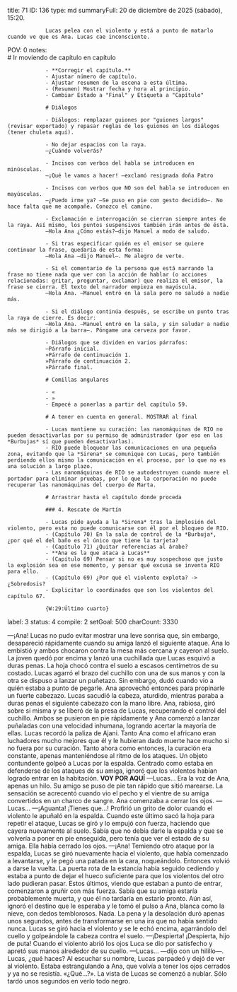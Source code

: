 title:          71
ID:             136
type:           md
summaryFull:    20 de diciembre de 2025 (sábado), 15:20.
                
                Lucas pelea con el violento y está a punto de matarlo cuando ve que es Ana. Lucas cae inconsciente.
POV:            0
notes:          
                # Ir moviendo de capítulo en capítulo
                
                - **Corregir el capítulo.**
                - Ajustar número de capítulo.
                - Ajustar resumen de la escena a esta última.
                - (Resumen) Mostrar fecha y hora al principio.
                - Cambiar Estado a "Final" y Etiqueta a "Capítulo"
                
                # Diálogos
                
                - Diálogos: remplazar guiones por "guiones largos" (revisar exportado) y repasar reglas de los guiones en los diálogos (tener chuleta aquí).
                
                - No dejar espacios con la raya.
                —¿Cuándo volverás?
                
                - Incisos con verbos del habla se introducen en minúsculas.
                —¡Qué le vamos a hacer! —exclamó resignada doña Patro
                
                - Incisos con verbos que NO son del habla se introducen en mayúsculas.
                —¿Puedo irme ya? —Se puso en pie con gesto decidido—. No hace falta que me acompañe. Conozco el camino.
                
                - Exclamación e interrogación se cierran siempre antes de la raya. Así mismo, los puntos suspensivos también irán antes de ésta.
                —Hola Ana ¿Cómo estás?—dijo Manuel a modo de saludo.
                
                - Si tras especificar quién es el emisor se quiere continuar la frase, quedaría de esta forma:
                —Hola Ana —dijo Manuel—. Me alegro de verte.
                
                - Si el comentario de la persona que está narrando la frase no tiene nada que ver con la acción de hablar (o acciones relacionadas: gritar, preguntar, exclamar) que realiza el emisor, la frase se cierra. El texto del narrador empieza en mayúscula.
                —Hola Ana. —Manuel entró en la sala pero no saludó a nadie más.
                
                - Si el diálogo continúa después, se escribe un punto tras la raya de cierre. Es decir:
                —Hola Ana. —Manuel entró en la sala, y sin saludar a nadie más se dirigió a la barra—. Póngame una cerveza por favor.
                
                - Diálogos que se dividen en varios párrafos:
                —Párrafo inicial.
                »Párrafo de continuación 1.
                »Párrafo de continuación 2.
                »Párrafo final.
                
                # Comillas angulares
                
                - «
                - »
                - Empecé a ponerlas a partir del capítulo 59.
                
                # A tener en cuenta en general. MOSTRAR al final
                
                - Lucas mantiene su curación: las nanomáquinas de RIO no pueden desactivarlas por su permiso de administrador (por eso en las *Burbujas* sí que pueden desactivarlas).
                - RIO puede bloquear las comunicaciones en una pequeña zona, evitando que la *Sirena* se comunique con Lucas, pero también perdiendo ellos mismo la comunicación en el proceso, por lo que no es una solución a largo plazo.
                - Las nanomáquinas de RIO se autodestruyen cuando muere el portador para eliminar pruebas, por lo que la corporación no puede recuperar las nanomáquinas del cuerpo de Marta.
                
                # Arrastrar hasta el capítulo donde proceda
                
                ### 4. Rescate de Martín
                
                - Lucas pide ayuda a la *Sirena* tras la implosión del violento, pero esta no puede comunicarse con él por el bloqueo de RIO.
                - (Capítulo 70) En la sala de control de la *Burbuja*, ¿por qué el del baño es el único que tiene la tarjeta?
                - (Capítulo 71) ¿Quitar referencias al árabe?
                - **Ana es la que ataca a Lucas**
                - (Capítulo 69) Pensar si no es muy sospechoso que justo la explosión sea en ese momento, y pensar qué excusa se inventa RIO para ello.
                - (Capítulo 69) ¿Por qué el violento explota? -> ¿Sobredosis?
                - Explicitar lo coordinados que son los violentos del capítulo 67.
                
                {W:29:Último cuarto}
label:          3
status:         4
compile:        2
setGoal:        500
charCount:      3330


—¡Ana!
Lucas no pudo evitar mostrar una leve sonrisa que, sin embargo, desapareció rápidamente cuando su amiga lanzó el siguiente ataque.
Ana lo embistió y ambos chocaron contra la mesa más cercana y cayeron al suelo. La joven quedó por encima y lanzó una cuchillada que Lucas esquivó a duras penas.
La hoja chocó contra el suelo a escasos centímetros de su costado. Lucas agarró el brazo del cuchillo con una de sus manos y con la otra se dispuso a lanzar un puñetazo.
Sin embargo, dudó cuando vio a quién estaba a punto de pegarle. Ana aprovechó entonces para propinarle un fuerte cabezazo.
Lucas sacudió la cabeza, aturdido, mientras paraba a duras penas el siguiente cabezazo con la mano libre.
Ana, rabiosa, giró sobre si misma y se liberó de la presa de Lucas, recuperando el control del cuchillo. Ambos se pusieron en pie rápidamente y Ana comenzó a lanzar puñaladas con una velocidad inhumana, logrando acertar la mayoría de ellas.
Lucas recordó la paliza de Ajani. Tanto Ana como el africano eran luchadores mucho mejores que él y le hubieran dado muerte hace mucho si no fuera por su curación.
Tanto ahora como entonces, la curación era constante, apenas manteniéndose al ritmo de los ataques.
Un objeto contundente golpeó a Lucas por la espalda. Centrado como estaba en defenderse de los ataques de su amiga, ignoró que los violentos habían logrado entrar en la habitación.
**VOY POR AQUÍ**
—Lucas...
Era la voz de Ana, apenas un hilo.
Su amigo se puso de pie tan rápido que sitió marearse. La sensación se acrecentó cuando vio el pecho y el vientre de su amiga convertidos en un charco de sangre.
Ana comenzaba a cerrar los ojos.
—Lucas...
—¡Aguanta! ¡Tienes que...!
Profirió un grito de dolor cuando el violento le apuñaló en la espalda. Cuando este último sacó la hoja para repetir el ataque, Lucas se giró y lo empujó con fuerza, haciendo que cayera nuevamente al suelo.
Sabía que no debía darle la espalda y que se volvería a poner en pie enseguida, pero tenía que ver el estado de su amiga.
Ella había cerrado los ojos.
—¡Ana!
Temiendo otro ataque por la espalda, Lucas se giró nuevamente hacia el violento, que había comenzado a levantarse, y le pegó una patada en la cara, noqueándolo.
Entonces volvió a darse la vuelta. La puerta rota de la estancia había seguido cediendo y estaba a punto de dejar el hueco suficiente para que los violentos del otro lado pudieran pasar. Estos últimos, viendo que estaban a punto de entrar, comenzaron a gruñir con más fuerza.
Sabía que su amiga estaría probablemente muerta, y que él no tardaría en estarlo pronto. Aún así, ignoró el destino que le esperaba y le tomó el pulso a Ana, blanca como la nieve, con dedos temblorosos.
Nada.
La pena y la desolación duró apenas unos segundos, antes de transformarse en una ira que no había sentido nunca. Lucas se giró hacia el violento y se le echó encima, agarrándolo del cuello y golpeándole la cabeza contra el suelo.
—¡Despierta! ¡Despierta, hijo de puta!
Cuando el violento abrió los ojos Luca se dio por satisfecho y apretó sus manos alrededor de su cuello.
—Lucas... —dijo con un hilillo—. Lucas, ¿qué haces?
Al escuchar su nombre, Lucas parpadeó y dejó de ver al violento.
Estaba estrangulando a Ana, que volvía a tener los ojos cerrados y ya no se resistía.
«¿Qué...?».
La vista de Lucas se comenzó a nublar. Sólo tardó unos segundos en verlo todo negro.